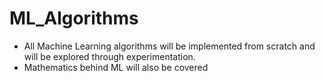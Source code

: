# ML_Algorithms
- All Machine Learning algorithms will be implemented from scratch and will be explored through experimentation.
- Mathematics behind ML will also be covered
